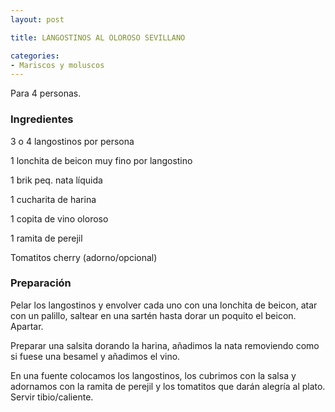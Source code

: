 ```yaml
---
layout: post

title: LANGOSTINOS AL OLOROSO SEVILLANO

categories:
- Mariscos y moluscos
---
```

Para 4 personas.

<h3>Ingredientes</h3>

3 o 4 langostinos por persona

1 lonchita de beicon muy fino por langostino

1 brik peq. nata líquida

1 cucharita de harina

1 copita de vino oloroso

1 ramita de perejil

Tomatitos cherry (adorno/opcional)

<h3>Preparación</h3>

Pelar los langostinos y envolver cada uno con una lonchita de beicon, atar con un palillo, saltear en una sartén hasta dorar un poquito el beicon. Apartar.

Preparar una salsita dorando la harina, añadimos la nata removiendo como si fuese una besamel y añadimos el vino.

En una fuente colocamos los langostinos, los cubrimos con la salsa y adornamos con la ramita de perejil y los tomatitos que darán alegría al plato. Servir tibio/caliente.
